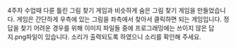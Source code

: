 4주차 수업때 다룬 틀린 그림 찾기 게임과 비슷하게 숨은 그림 찾기 게임을 만들었습니다.
게임은 간단하게 우측에 있는 그림을 좌측에서 찾아서 클릭하면 되는 게임입니다.
정답을 찾기 어려운 경우를 위해 이미지 파일들 중에 프로그래밍에는 쓰이지 않은 답지.png파일이 있습니다.
소리가 출력되도록 하였으니 소리를 확인해 주세요.
